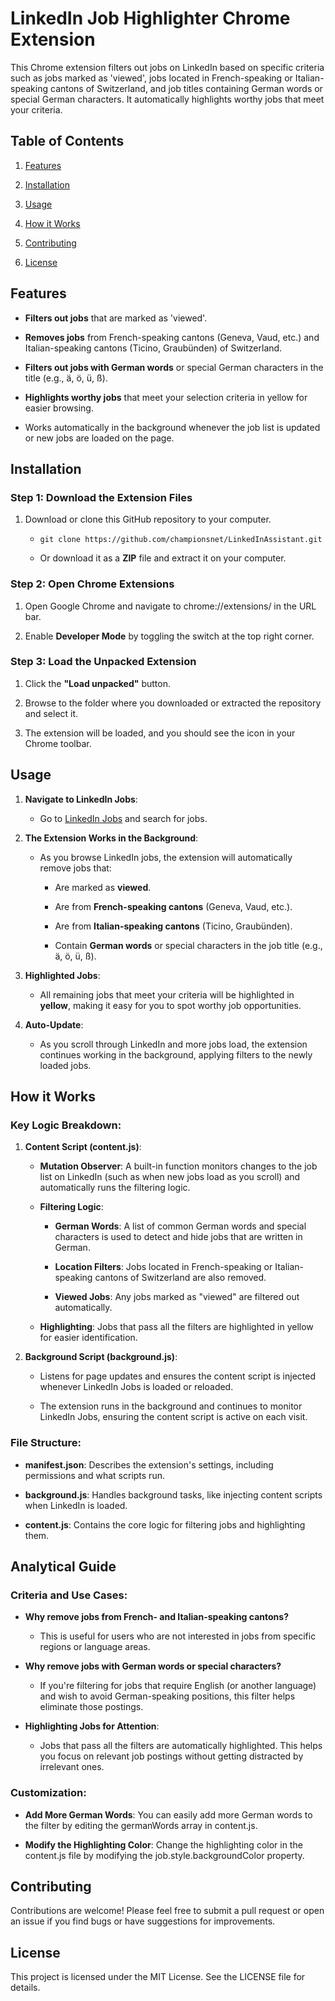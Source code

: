 LinkedIn Job Highlighter Chrome Extension
=========================================

This Chrome extension filters out jobs on LinkedIn based on specific criteria such as jobs marked as 'viewed', jobs located in French-speaking or Italian-speaking cantons of Switzerland, and job titles containing German words or special German characters. It automatically highlights worthy jobs that meet your criteria.

Table of Contents
-----------------

1.  [Features](#features)
    
2.  [Installation](#installation)
    
3.  [Usage](#usage)
    
4.  [How it Works](#how-it-works)
    
5.  [Contributing](#contributing)
    
6.  [License](#license)
    

Features
--------

*   **Filters out jobs** that are marked as 'viewed'.
    
*   **Removes jobs** from French-speaking cantons (Geneva, Vaud, etc.) and Italian-speaking cantons (Ticino, Graubünden) of Switzerland.
    
*   **Filters out jobs with German words** or special German characters in the title (e.g., ä, ö, ü, ß).
    
*   **Highlights worthy jobs** that meet your selection criteria in yellow for easier browsing.
    
*   Works automatically in the background whenever the job list is updated or new jobs are loaded on the page.
    

Installation
------------

### Step 1: Download the Extension Files

1.  Download or clone this GitHub repository to your computer.
    
    *   `git clone https://github.com/championsnet/LinkedInAssistant.git`
        
    *   Or download it as a **ZIP** file and extract it on your computer.
        

### Step 2: Open Chrome Extensions

1.  Open Google Chrome and navigate to chrome://extensions/ in the URL bar.
    
2.  Enable **Developer Mode** by toggling the switch at the top right corner.
    

### Step 3: Load the Unpacked Extension

1.  Click the **"Load unpacked"** button.
    
2.  Browse to the folder where you downloaded or extracted the repository and select it.
    
3.  The extension will be loaded, and you should see the icon in your Chrome toolbar.
    

Usage
-----

1.  **Navigate to LinkedIn Jobs**:
    
    *   Go to [LinkedIn Jobs](https://www.linkedin.com/jobs) and search for jobs.
        
2.  **The Extension Works in the Background**:
    
    *   As you browse LinkedIn jobs, the extension will automatically remove jobs that:
        
        *   Are marked as **viewed**.
            
        *   Are from **French-speaking cantons** (Geneva, Vaud, etc.).
            
        *   Are from **Italian-speaking cantons** (Ticino, Graubünden).
            
        *   Contain **German words** or special characters in the job title (e.g., ä, ö, ü, ß).
            
3.  **Highlighted Jobs**:
    
    *   All remaining jobs that meet your criteria will be highlighted in **yellow**, making it easy for you to spot worthy job opportunities.
        
4.  **Auto-Update**:
    
    *   As you scroll through LinkedIn and more jobs load, the extension continues working in the background, applying filters to the newly loaded jobs.
        

How it Works
------------

### Key Logic Breakdown:

1.  **Content Script (content.js)**:
    
    *   **Mutation Observer**: A built-in function monitors changes to the job list on LinkedIn (such as when new jobs load as you scroll) and automatically runs the filtering logic.
        
    *   **Filtering Logic**:
        
        *   **German Words**: A list of common German words and special characters is used to detect and hide jobs that are written in German.
            
        *   **Location Filters**: Jobs located in French-speaking or Italian-speaking cantons of Switzerland are also removed.
            
        *   **Viewed Jobs**: Any jobs marked as "viewed" are filtered out automatically.
            
    *   **Highlighting**: Jobs that pass all the filters are highlighted in yellow for easier identification.
        
2.  **Background Script (background.js)**:
    
    *   Listens for page updates and ensures the content script is injected whenever LinkedIn Jobs is loaded or reloaded.
        
    *   The extension runs in the background and continues to monitor LinkedIn Jobs, ensuring the content script is active on each visit.
        

### File Structure:

*   **manifest.json**: Describes the extension's settings, including permissions and what scripts run.
    
*   **background.js**: Handles background tasks, like injecting content scripts when LinkedIn is loaded.
    
*   **content.js**: Contains the core logic for filtering jobs and highlighting them.
    

Analytical Guide
----------------

### Criteria and Use Cases:

*   **Why remove jobs from French- and Italian-speaking cantons?**
    
    *   This is useful for users who are not interested in jobs from specific regions or language areas.
        
*   **Why remove jobs with German words or special characters?**
    
    *   If you're filtering for jobs that require English (or another language) and wish to avoid German-speaking positions, this filter helps eliminate those postings.
        
*   **Highlighting Jobs for Attention**:
    
    *   Jobs that pass all the filters are automatically highlighted. This helps you focus on relevant job postings without getting distracted by irrelevant ones.
        

### Customization:

*   **Add More German Words**: You can easily add more German words to the filter by editing the germanWords array in content.js.
    
*   **Modify the Highlighting Color**: Change the highlighting color in the content.js file by modifying the job.style.backgroundColor property.
    

Contributing
------------

Contributions are welcome! Please feel free to submit a pull request or open an issue if you find bugs or have suggestions for improvements.

License
-------

This project is licensed under the MIT License. See the LICENSE file for details.
